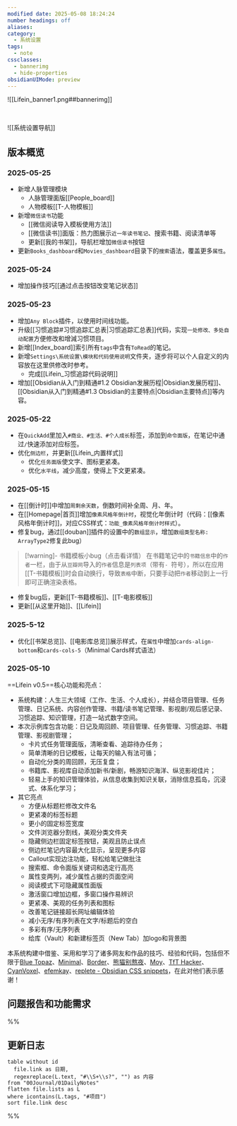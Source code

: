 ```yaml
---
modified date: 2025-05-08 18:24:24
number headings: off
aliases: 
category:
  - 系统设置
tags:
  - note
cssclasses:
  - bannerimg
  - hide-properties
obsidianUIMode: preview
---
```

![[Lifein_banner1.png##bannerimg]]

<br>

![[系统设置导航]]

## 版本概览

### 2025-05-25
- 新增人脉管理模块
	- 人脉管理面版[[People_board]]
	- 人物模板[[T-人物模板]]
- 新增`微信读书`功能
	- [[微信阅读导入模板使用方法]]
	- [[微信读书]]面版：热力图展示`近一年读书笔记`、搜索书籍、阅读清单等
	- 更新[[我的书架]]，导航栏增加`微信读书`按钮
- 更新`Books_dashboard`和`Movies_dashboard`目录下的`搜索`语法，覆盖更多`属性`。
### 2025-05-24
- 增加操作技巧[[通过点击按钮改变笔记状态]]

### 2025-05-23
- 增加`Any Block`插件，以使用时间线功能。
- 升级[[习惯追踪#习惯追踪汇总表|习惯追踪汇总表]]代码，实现`一处修改、多处自动配置`方便修改和增減习惯项目。
- 新增[[Index_board]]索引所有`tags`中含有`ToRead`的笔记。
- 新增`Settings\系统设置\模块和代码使用说明`文件夹，逐步将可以个人自定义的内容放在这里供修改时参考。
	- 完成[[Lifein_习惯追踪代码说明]]
- 增加[[Obsidian从入门到精通#1.2 Obsidian发展历程|Obsidian发展历程]]、[[Obsidian从入门到精通#1.3 Obsidian的主要特点|Obsidian主要特点]]等内容。

### 2025-05-22
- 在`QuickAdd`里加入`#商业、#生活、#个人成长`标签，添加到`命令面版`，在笔记中通过`/`快速添加对应标签。
- 优化`侧边栏`，并更新[[Lifein_内置样式]]
	- 优化`任务面版`使文字、图标更紧凑。
	- 优化`水平线`，减少高度，使得上下文更紧凑。

### 2025-05-15
- 在[[倒计时]]中增加`周剩余天数`，倒数时间补全周、月、年。
- 在[[Homepage|首页]]增加`像素风格年倒计时`，视觉化年倒计时（代码：[[像素风格年倒计时]]，对应CSS样式：`功能_像素风格年倒计时样式`）。
- 修复bug，通过[[douban]]插件的设置中的`数组显示`，增加`数组类型名称: ArrayType2`修复此bug）
> [!warning]- 书籍模板小bug（点击看详情）
> 在书籍笔记中的`书籍信息`中的`作者`一栏，由于从`豆瓣网`导入的`作者`信息是`列表项`（带有`- `符号），所以在应用[[T-书籍模板]]时会自动换行，导致`表格`中断，只要手动把`作者`移动到上一行即可正确渲染表格。
- 修复bug后，更新[[T-书籍模板]]、[[T-电影模板]]
- 更新[[从这里开始]]、[[Lifein]]

### 2025-5-12
- 优化[[书架总览]]、[[电影库总览]]展示样式，在`属性`中增加`cards-align-bottom`和`cards-cols-5`（Minimal Cards样式语法）
### 2025-05-10
==Lifein v0.5==核心功能和亮点：
- 系统构建：人生三大领域（工作、生活、个人成长），并结合项目管理、任务管理、日记系统、内容创作管理、书籍/读书笔记管理、影视剧/观后感记录、习惯追踪、知识管理，打造一站式数字空间。
- 本次示例库包含功能：日记及周回顾、项目管理、任务管理、习惯追踪、书籍管理、影视剧管理；
	- 卡片式任务管理面版，清晰查看、追踪待办任务；
	- 简单清晰的日记模板，让每天的输入有法可循；
	- 自动化分类的周回顾，无压复盘；
	- 书籍库、影视库自动添加新书/新剧，畅游知识海洋、纵览影视佳片；
	- 轻易上手的知识管理体验，从信息收集到知识关联，消除信息孤岛，沉浸式、体系化学习；
- 其它亮点
	- 方便从标题栏修改文件名
	- 更紧凑的标签标题
	- 更小的固定标签宽度
	- 文件浏览器分割线，美观分类文件夹
	- 隐藏侧边栏固定标签按钮，美观且防止误点
	- 侧边栏笔记内容最大化显示，呈现更多内容
	- Callout实现边注功能，轻松给笔记做批注
	- 搜索框、命令面版关键词和选定行高亮
	- 属性变两列，减少属性占据的页面空间
	- 阅读模式下可隐藏属性面版
	- 激活窗口增加边框，多窗口操作易辨识
	- 更紧凑、美观的任务列表和图标
	- 改善笔记链接超长网址编辑体验
	- 减小无序/有序列表在文字/标题后的空白
	- 多彩有序/无序列表
	- 给库（Vault）和新建标签页（New Tab）加logo和背景图

本系统构建中借鉴、采用和学习了诸多网友和作品的技巧、经验和代码，包括但不限于[Blue Topaz](https://github.com/PKM-er/Blue-topaz-example)、[Minimal](https://github.com/kepano/obsidian-minimal)、[Border](https://github.com/Akifyss/obsidian-border)、[熊猫别熬夜](https://forum-zh.obsidian.md/u/%E7%86%8A%E7%8C%AB%E5%88%AB%E7%86%AC%E5%A4%9C)、[Moy](https://forum-zh.obsidian.md/u/moy/summary)、[TfT Hacker](https://tfthacker.com)、[CyanVoxel](https://github.com/CyanVoxel/)、[efemkay](https://github.com/efemkay)、[replete - Obsidian CSS snippets](https://github.com/replete/obsidian-minimal-theme-css-snippets)，在此对他们表示感谢！

## 问题报告和功能需求

%%
## 更新日志
```dataview
table without id
  file.link as 日期,
  regexreplace(L.text, "#\\S+\\s?", "") as 内容
from "00Journal/01DailyNotes"
flatten file.lists as L
where icontains(L.tags, "#项目")
sort file.link desc
```
%%
